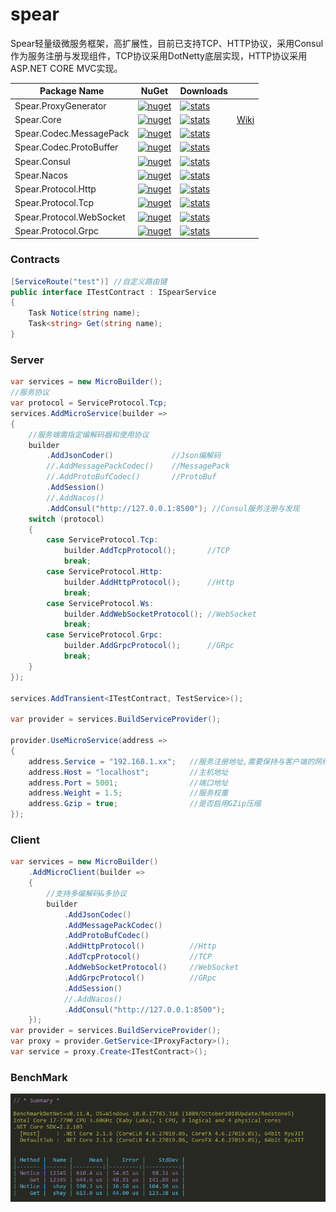 # spear
Spear轻量级微服务框架，高扩展性，目前已支持TCP、HTTP协议，采用Consul作为服务注册与发现组件，TCP协议采用DotNetty底层实现，HTTP协议采用ASP.NET CORE MVC实现。

| Package Name |  NuGet | Downloads | |
|--------------|  ------- |  ---- | -- |
| Spear.ProxyGenerator | [![nuget](https://img.shields.io/nuget/v/Spear.ProxyGenerator.svg?style=flat-square)](https://www.nuget.org/packages/Spear.ProxyGenerator) | [![stats](https://img.shields.io/nuget/dt/Spear.ProxyGenerator.svg?style=flat-square)](https://www.nuget.org/stats/packages/Spear.ProxyGenerator?groupby=Version) |
| Spear.Core | [![nuget](https://img.shields.io/nuget/v/Spear.Core.svg?style=flat-square)](https://www.nuget.org/packages/Spear.Core) | [![stats](https://img.shields.io/nuget/dt/Spear.Core.svg?style=flat-square)](https://www.nuget.org/stats/packages/Spear.Core?groupby=Version) | [Wiki](https://github.com/shoy160/spear/wiki) |
| Spear.Codec.MessagePack | [![nuget](https://img.shields.io/nuget/v/Spear.Codec.MessagePack.svg?style=flat-square)](https://www.nuget.org/packages/Spear.Codec.MessagePack) | [![stats](https://img.shields.io/nuget/dt/Spear.Codec.MessagePack.svg?style=flat-square)](https://www.nuget.org/stats/packages/Spear.Codec.MessagePack?groupby=Version) | 
| Spear.Codec.ProtoBuffer | [![nuget](https://img.shields.io/nuget/v/Spear.Codec.ProtoBuffer.svg?style=flat-square)](https://www.nuget.org/packages/Spear.Codec.ProtoBuffer) | [![stats](https://img.shields.io/nuget/dt/Spear.Codec.ProtoBuffer.svg?style=flat-square)](https://www.nuget.org/stats/packages/Spear.Codec.ProtoBuffer?groupby=Version) | 
| Spear.Consul | [![nuget](https://img.shields.io/nuget/v/Spear.Consul.svg?style=flat-square)](https://www.nuget.org/packages/Spear.Consul) | [![stats](https://img.shields.io/nuget/dt/Spear.Consul.svg?style=flat-square)](https://www.nuget.org/stats/packages/Spear.Consul?groupby=Version) |
| Spear.Nacos | [![nuget](https://img.shields.io/nuget/v/Spear.Nacos.svg?style=flat-square)](https://www.nuget.org/packages/Spear.Nacos) | [![stats](https://img.shields.io/nuget/dt/Spear.Nacos.svg?style=flat-square)](https://www.nuget.org/stats/packages/Spear.Nacos?groupby=Version) |
| Spear.Protocol.Http | [![nuget](https://img.shields.io/nuget/v/Spear.Protocol.Http.svg?style=flat-square)](https://www.nuget.org/packages/Spear.Protocol.Http) | [![stats](https://img.shields.io/nuget/dt/Spear.Protocol.Http.svg?style=flat-square)](https://www.nuget.org/stats/packages/Spear.Protocol.Http?groupby=Version) |
| Spear.Protocol.Tcp | [![nuget](https://img.shields.io/nuget/v/Spear.Protocol.Tcp.svg?style=flat-square)](https://www.nuget.org/packages/Spear.Protocol.Tcp) | [![stats](https://img.shields.io/nuget/dt/Spear.Protocol.Tcp.svg?style=flat-square)](https://www.nuget.org/stats/packages/Spear.Protocol.Tcp?groupby=Version) |
| Spear.Protocol.WebSocket | [![nuget](https://img.shields.io/nuget/v/Spear.Protocol.WebSocket.svg?style=flat-square)](https://www.nuget.org/packages/Spear.Protocol.WebSocket) | [![stats](https://img.shields.io/nuget/dt/Spear.Protocol.WebSocket.svg?style=flat-square)](https://www.nuget.org/stats/packages/Spear.Protocol.WebSocket?groupby=Version) |
| Spear.Protocol.Grpc | [![nuget](https://img.shields.io/nuget/v/Spear.Protocol.Grpc.svg?style=flat-square)](https://www.nuget.org/packages/Spear.Protocol.Grpc) | [![stats](https://img.shields.io/nuget/dt/Spear.Protocol.Grpc.svg?style=flat-square)](https://www.nuget.org/stats/packages/Spear.Protocol.Grpc?groupby=Version) |

### Contracts
``` c#
[ServiceRoute("test")] //自定义路由键
public interface ITestContract : ISpearService
{
    Task Notice(string name);
    Task<string> Get(string name);
}
```
### Server
``` c#
var services = new MicroBuilder();
//服务协议
var protocol = ServiceProtocol.Tcp;
services.AddMicroService(builder =>
{
    //服务端需指定编解码器和使用协议
    builder
        .AddJsonCoder()             //Json编解码
        //.AddMessagePackCodec()    //MessagePack
        //.AddProtoBufCodec()       //ProtoBuf
        .AddSession()
        //.AddNacos()
        .AddConsul("http://127.0.0.1:8500"); //Consul服务注册与发现
    switch (protocol)
    {
        case ServiceProtocol.Tcp:
            builder.AddTcpProtocol();       //TCP
            break;
        case ServiceProtocol.Http:
            builder.AddHttpProtocol();      //Http
            break;
        case ServiceProtocol.Ws:
            builder.AddWebSocketProtocol(); //WebSocket
            break;
        case ServiceProtocol.Grpc:
            builder.AddGrpcProtocol();      //GRpc
            break;
    }
});

services.AddTransient<ITestContract, TestService>();

var provider = services.BuildServiceProvider();

provider.UseMicroService(address =>
{
    address.Service = "192.168.1.xx";   //服务注册地址,需要保持与客户端的网络访问
    address.Host = "localhost";         //主机地址
    address.Port = 5001;                //端口地址
    address.Weight = 1.5;               //服务权重
    address.Gzip = true;                //是否启用GZip压缩
});
```

### Client
``` c#
var services = new MicroBuilder()
    .AddMicroClient(builder =>
    {
        //支持多编解码&多协议
        builder
            .AddJsonCodec()
            .AddMessagePackCodec()
            .AddProtoBufCodec()
            .AddHttpProtocol()          //Http
            .AddTcpProtocol()           //TCP
            .AddWebSocketProtocol()     //WebSocket
            .AddGrpcProtocol()          //GRpc
            .AddSession()
            //.AddNacos()
            .AddConsul("http://127.0.0.1:8500");
    });
var provider = services.BuildServiceProvider();
var proxy = provider.GetService<IProxyFactory>();
var service = proxy.Create<ITestContract>();
```

### BenchMark
![image](benchmark.png)
